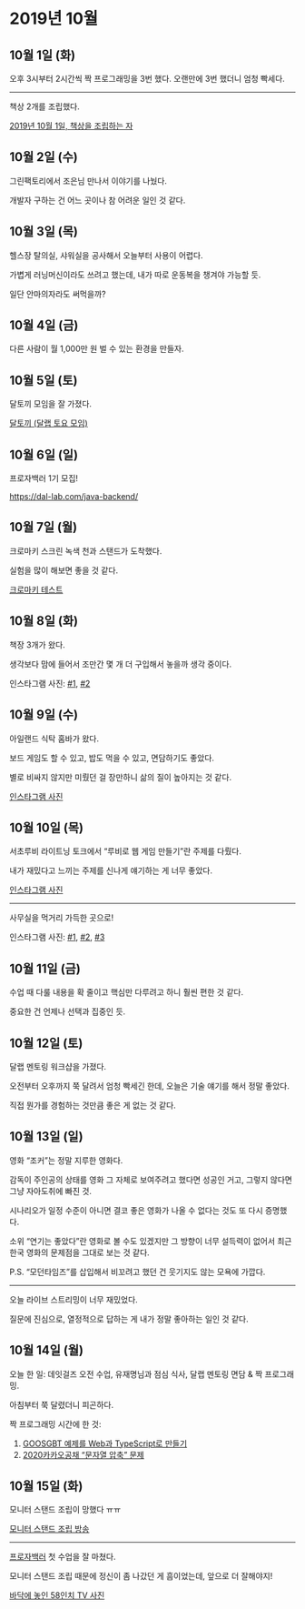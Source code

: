 # 2019년 10월

## 10월 1일 (화)

오후 3시부터 2시간씩 짝 프로그래밍을 3번 했다.
오랜만에 3번 했더니 엄청 빡세다.

---

책상 2개를 조립했다.

[2019년 10월 1일, 책상을 조립하는 자](https://youtu.be/xVZr_JjLn4s)

## 10월 2일 (수)

그린팩토리에서 조은님 만나서 이야기를 나눴다.

개발자 구하는 건 어느 곳이나 참 어려운 일인 것 같다.

## 10월 3일 (목)

헬스장 탈의실, 샤워실을 공사해서 오늘부터 사용이 어렵다.

가볍게 러닝머신이라도 쓰려고 했는데, 내가 따로 운동복을 챙겨야 가능할 듯.

일단 안마의자라도 써먹을까?

## 10월 4일 (금)

다른 사람이 월 1,000만 원 벌 수 있는 환경을 만들자.

## 10월 5일 (토)

달토끼 모임을 잘 가졌다.

[달토끼 (달랩 토요 모임)](http://j.mp/2pJvbX1)

## 10월 6일 (일)

프로자백러 1기 모집!

<https://dal-lab.com/java-backend/>

## 10월 7일 (월)

크로마키 스크린 녹색 천과 스탠드가 도착했다.

실험을 많이 해보면 좋을 것 같다.

[크로마키 테스트](https://youtu.be/m22Jo2ZBTVQ)

## 10월 8일 (화)

책장 3개가 왔다.

생각보다 맘에 들어서 조만간 몇 개 더 구입해서 놓을까 생각 중이다.

인스타그램 사진:
[#1](http://j.mp/2IBbEi6),
[#2](http://j.mp/2IywfUa)

## 10월 9일 (수)

아일랜드 식탁 홈바가 왔다.

보드 게임도 할 수 있고, 밥도 먹을 수 있고, 면담하기도 좋았다.

별로 비싸지 않지만 미뤘던 걸 장만하니 삶의 질이 높아지는 것 같다.

[인스타그램 사진](http://j.mp/2ortMnC)

## 10월 10일 (목)

서초루비 라이트닝 토크에서 “루비로 웹 게임 만들기”란 주제를 다뤘다.

내가 재밌다고 느끼는 주제를 신나게 얘기하는 게 너무 좋았다.

[인스타그램 사진](http://j.mp/35pIyvV)

---

사무실을 먹거리 가득한 곳으로!

인스타그램 사진:
[#1](http://j.mp/2OCvNrC),
[#2](http://j.mp/35haS3k),
[#3](http://j.mp/2IEPyv0)

## 10월 11일 (금)

수업 때 다룰 내용을 확 줄이고 핵심만 다루려고 하니 훨씬 편한 것 같다.

중요한 건 언제나 선택과 집중인 듯.

## 10월 12일 (토)

달랩 멘토링 워크샵을 가졌다.

오전부터 오후까지 쭉 달려서 엄청 빡세긴 한데,
오늘은 기술 얘기를 해서 정말 좋았다.

직접 뭔가를 경험하는 것만큼 좋은 게 없는 것 같다.

## 10월 13일 (일)

영화 “조커”는 정말 지루한 영화다.

감독이 주인공의 상태를 영화 그 자체로 보여주려고 했다면 성공인 거고,
그렇지 않다면 그냥 자아도취에 빠진 것.

시나리오가 일정 수준이 아니면 결코 좋은 영화가 나올 수 없다는 것도
또 다시 증명했다.

소위 “연기는 좋았다”란 영화로 볼 수도 있겠지만
그 방향이 너무 설득력이 없어서
최근 한국 영화의 문제점을 그대로 보는 것 같다.

P.S. “모던타임즈”를 삽입해서 비꼬려고 했던 건 웃기지도 않는 모욕에 가깝다.

---

오늘 라이브 스트리밍이 너무 재밌었다.

질문에 진심으로, 열정적으로 답하는 게 내가 정말 좋아하는 일인 것 같다.

## 10월 14일 (월)

오늘 한 일:
데잇걸즈 오전 수업, 유재명님과 점심 식사, 달랩 멘토링 면담 & 짝 프로그래밍.

아침부터 쭉 달렸더니 피곤하다.

짝 프로그래밍 시간에 한 것:

1. [GOOSGBT 예제를 Web과 TypeScript로 만들기](http://j.mp/2OQsD3J)
1. [2020카카오공채 “문자열 압축” 문제](http://j.mp/2MFAYV9)

## 10월 15일 (화)

모니터 스탠드 조립이 망했다 ㅠㅠ

[모니터 스탠드 조립 방송](http://j.mp/2Bjzn1X)

---

[프로자백러](https://dal-lab.com/java-backend/) 첫 수업을 잘 마쳤다.

모니터 스탠드 조립 때문에 정신이 좀 나갔던 게 흠이었는데,
앞으로 더 잘해야지!

[바닥에 놓인 58인치 TV 사진](http://j.mp/2Bf4Geu)
